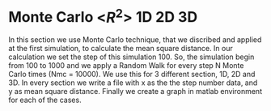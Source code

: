 # Monte Carlo <$R^2$> 1D 2D 3D

In this section we use Monte Carlo technique, that we discribed and applied at the first simulation, to calculate the mean square distance. 
In our calculation we set the step of this simulation 100. So, the simulation begin from 100 to 1000 and we apply a Random Walk for every step N Monte Carlo times (Nmc = 10000). 
We use this for 3 different section, 1D, 2D and 3D. 
In every section we write a file with x as the the step number data, and y as mean square distance. Finally we create a graph in matlab environment for each of the cases.